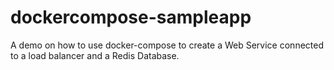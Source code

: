 # dockercompose-sampleapp
A demo on how to use docker-compose to create a Web Service connected to a load balancer and a Redis Database.
